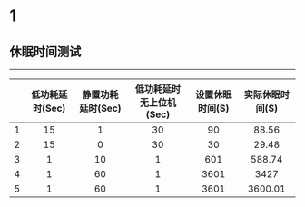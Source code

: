 # 1

## 休眠时间测试

---

||低功耗延时(Sec)|静置功耗延时(Sec)|低功耗延时无上位机(Sec)|设置休眠时间(S)|实际休眠时间(S)|
|:--:|:--:|:--:|:--:|:--:|:--:|
|1|15|1|30|90|88.56|
|2|15|0|30|30|29.48|
|3|1|10|1|601|588.74|
|4|1|60|1|3601|3427|
|5|1|60|1|3601|3600.01|
